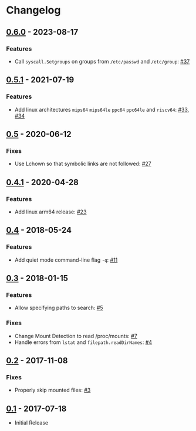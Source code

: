 # Changelog

## [0.6.0](https://github.com/boxboat/fixuid/releases/tag/v0.6.0) - 2023-08-17

### Features

- Call `syscall.Setgroups` on groups from `/etc/passwd` and `/etc/group`: [#37](https://github.com/boxboat/fixuid/pull/37)

## [0.5.1](https://github.com/boxboat/fixuid/releases/tag/v0.5.1) - 2021-07-19

### Features

- Add linux architectures `mips64` `mips64le` `ppc64` `ppc64le` and `riscv64`: [#33](https://github.com/boxboat/fixuid/pull/33), [#34](https://github.com/boxboat/fixuid/pull/34)

## [0.5](https://github.com/boxboat/fixuid/releases/tag/v0.5) - 2020-06-12

### Fixes

- Use Lchown so that symbolic links are not followed: [#27](https://github.com/boxboat/fixuid/pull/27)

## [0.4.1](https://github.com/boxboat/fixuid/releases/tag/v0.4.1) - 2020-04-28

### Features

- Add linux arm64 release: [#23](https://github.com/boxboat/fixuid/pull/23)

## [0.4](https://github.com/boxboat/fixuid/releases/tag/v0.4) - 2018-05-24

### Features

- Add quiet mode command-line flag `-q`: [#11](https://github.com/boxboat/fixuid/issues/11)

## [0.3](https://github.com/boxboat/fixuid/releases/tag/v0.3) - 2018-01-15

### Features

- Allow specifying paths to search: [#5](https://github.com/boxboat/fixuid/issues/5)

### Fixes

- Change Mount Detection to read /proc/mounts: [#7](https://github.com/boxboat/fixuid/issues/7)
- Handle errors from `lstat` and `filepath.readDirNames`: [#4](https://github.com/boxboat/fixuid/issues/4)

## [0.2](https://github.com/boxboat/fixuid/releases/tag/v0.2) - 2017-11-08

### Fixes

- Properly skip mounted files: [#3](https://github.com/boxboat/fixuid/pull/3)

## [0.1](https://github.com/boxboat/fixuid/releases/tag/v0.1) - 2017-07-18

- Initial Release
